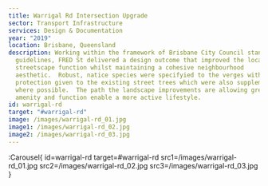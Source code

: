 ```yaml
---
title: Warrigal Rd Intersection Upgrade
sector: Transport Infrastructure
services: Design & Documentation
year: "2019"
location: Brisbane, Queensland
description: Working within the framework of Brisbane City Council standard
  guidelines, FRED St delivered a design outcome that improved the local
  streetscape function whilst maintaining a cohesive neighbourhood
  aesthetic.  Robust, natice species were specifyied to the verges with
  protection given to the existing street trees which were also supplemented
  where possible.  The path the landscape improvements are allowing greater
  amenity and function enable a more active lifestyle.
id: warrigal-rd
target: "#warrigal-rd"
image: /images/warrigal-rd_01.jpg
image1: /images/warrigal-rd_02.jpg
image2: /images/warrigal-rd_03.jpg
---
```


:Carousel{
id=warrigal-rd
target=#warrigal-rd
src1=/images/warrigal-rd_01.jpg
src2=/images/warrigal-rd_02.jpg
src3=/images/warrigal-rd_03.jpg
}

